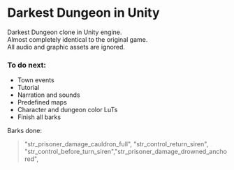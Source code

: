 # Darkest Dungeon in Unity
Darkest Dungeon clone in Unity engine.  
Almost completely identical to the original game.  
All audio and graphic assets are ignored.

### To do next:
  - Town events
  - Tutorial
  - Narration and sounds
  - Predefined maps
  - Character and dungeon color LuTs
  - Finish all barks

Barks done:
>"str_prisoner_damage_cauldron_full", "str_control_return_siren", "str_control_before_turn_siren","str_prisoner_damage_drowned_anchored",
